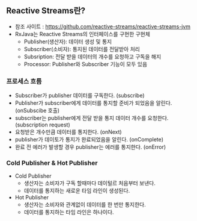 ## Reactive Streams란?
- 참조 사이트 : https://github.com/reactive-streams/reactive-streams-jvm
- RxJava는 Reactive Streams의 인터페이스를 구현한 구현체
  - Publisher(생산자): 데이터 생성 및 통지
  - Subscriber(소비자): 통지된 데이터를 전달받아 처리
  - Subsription: 전달 받을 데이터의 개수를 요청하고 구독을 해지
  - Processor:  Publisher와 Subscriber 기능이 모두 있음
### 프로세스 흐름
- Subscriber가 publisher 데이터를 구독한다. (subscribe)
- Publisher가 subscriber에게 데이터를 통지할 준비가 되었음을 알린다. (onSubscibe 호출)
- subscriber는 publisher에게 전달 받을 통지 데이터 개수를 요청한다. (subscription request)
- 요청받은 개수만큼 데이터를 통지한다. (onNext)
- publisher가 데이토가 통지가 완료되었음을 알린다. (onComplete)
- 완료 전 에러가 발생할 경우 publisher는 에러를 통지한다. (onError)
### Cold Publisher & Hot Publisher
- Cold Publisher
  - 생산자는 소비자가 구독 할때마다 데이털르 처음부터 보낸다. 
  - 데이터를 통지하는 새로운 타임 라인이 생성된다. 
- Hot Publisher
  - 생산자는 소비자와 관계없이 데이터를 한 번만 통지한다. 
  - 데이터를 통지하는 타임 라인은 하나이다. 